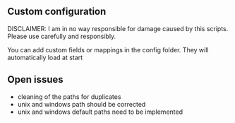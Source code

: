 ## Custom configuration

DISCLAIMER: I am in no way responsible for damage caused by this scripts. Please use carefully and responsibly.

You can add custom fields or mappings in the config folder. They will automatically load at start

## Open issues

- cleaning of the paths for duplicates
- unix and windows path should be corrected
- unix and windows default paths need to be implemented

